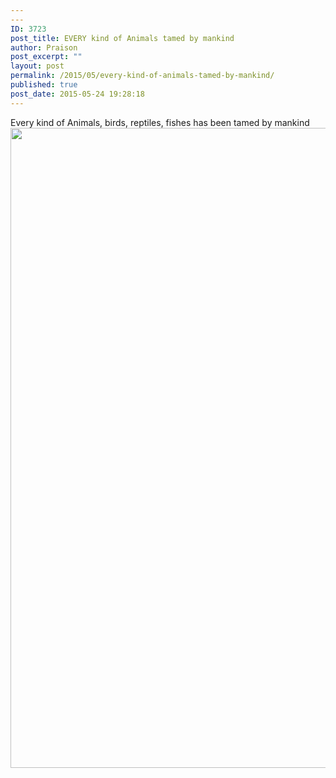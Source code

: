 ```yaml
---
---
ID: 3723
post_title: EVERY kind of Animals tamed by mankind
author: Praison
post_excerpt: ""
layout: post
permalink: /2015/05/every-kind-of-animals-tamed-by-mankind/
published: true
post_date: 2015-05-24 19:28:18
---
```

Every kind of Animals, birds, reptiles, fishes has been tamed by mankind
<a href="http://biblerevelation.org/wp-content/uploads/2015/05/Image-11.jpg" rel="attachment wp-att-3725"><img src="http://biblerevelation.org/wp-content/uploads/2015/05/Image-11.jpg" alt="" title="image-11-jpg" width="1024" height="1024" class="alignnone size-full wp-image-3725" /></a>